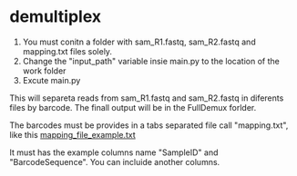# demultiplex

1) You must conitn a folder with sam_R1.fastq, sam_R2.fastq and mapping.txt files solely.
2) Change the "input_path" variable insie main.py to the location of the work folder
3) Excute main.py


This will separeta reads from sam_R1.fastq and sam_R2.fastq in diferents files by barcode.
The finall output will be in the FullDemux forlder.

The barcodes must be provides in a tabs separated file call "mapping.txt", like this [mapping_file_example.txt](https://github.com/AgustinPardo/demultiplex/tree/master/example)

It must has the example columns name "SampleID" and "BarcodeSequence". You can incluide another columns.
